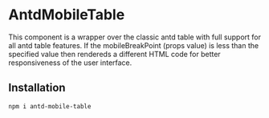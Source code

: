 # AntdMobileTable
This component is a wrapper over the classic antd table with full support for all antd table features.
If the mobileBreakPoint (props value) is less than the specified value then rendereds a different HTML code for better responsiveness of the user interface.

## Installation

```npm i antd-mobile-table```